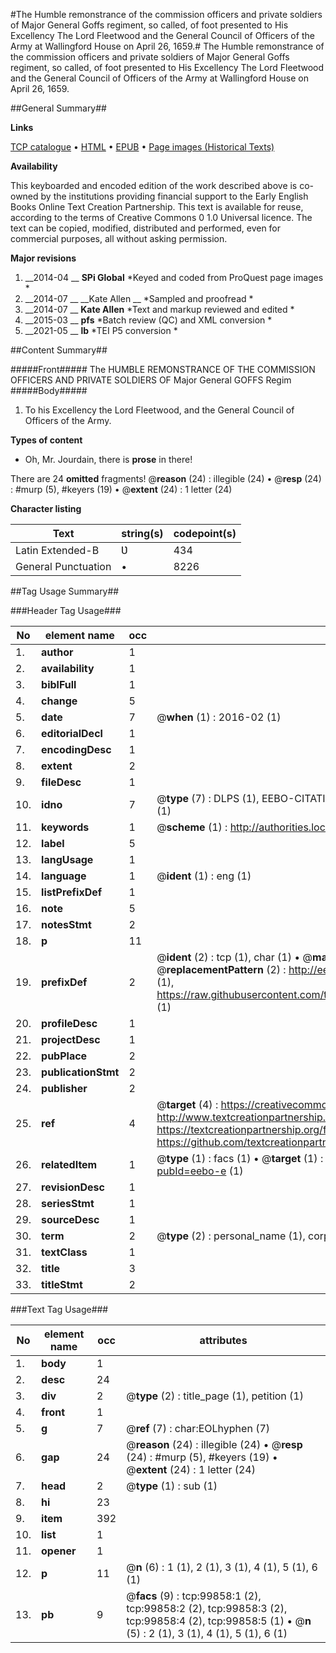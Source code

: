 #The Humble remonstrance of the commission officers and private soldiers of Major General Goffs regiment, so called, of foot presented to His Excellency The Lord Fleetwood and the General Council of Officers of the Army at Wallingford House on April 26, 1659.#
The Humble remonstrance of the commission officers and private soldiers of Major General Goffs regiment, so called, of foot presented to His Excellency The Lord Fleetwood and the General Council of Officers of the Army at Wallingford House on April 26, 1659.

##General Summary##

**Links**

[TCP catalogue](http://www.ota.ox.ac.uk/tcp/)  • 
[HTML](http://tei.it.ox.ac.uk/tcp/Texts-HTML/free/A45/A45089.html)  • 
[EPUB](http://tei.it.ox.ac.uk/tcp/Texts-EPUB/free/A45/A45089.epub) • 
[Page images (Historical Texts)](https://historicaltexts.jisc.ac.uk/eebo-13513482e)

**Availability**

This keyboarded and encoded edition of the work described above is co-owned by the
    institutions providing financial support to the Early English Books Online Text Creation
    Partnership. This text is available for reuse, according to the terms of  Creative Commons 0 1.0 Universal
    licence. The text can be copied, modified, distributed and performed, even for commercial
    purposes, all without asking permission.

**Major revisions**

1. __2014-04 __ __SPi Global__ *Keyed and coded from ProQuest page images *
1. __2014-07 __ __Kate Allen __ *Sampled and proofread *
1. __2014-07 __ __Kate Allen__ *Text and markup reviewed and edited *
1. __2015-03 __ __pfs__ *Batch review (QC) and XML conversion *
1. __2021-05 __ __lb__ *TEI P5 conversion *

##Content Summary##

#####Front#####
The HUMBLE REMONSTRANCE OF THE COMMISSION OFFICERS AND PRIVATE SOLDIERS OF Major General GOFFS Regim
#####Body#####

1. To his Excellency the Lord Fleetwood, and the General Council of Officers of the Army.

**Types of content**

  * Oh, Mr. Jourdain, there is **prose** in there!

There are 24 **omitted** fragments! 
 @__reason__ (24) : illegible (24)  •  @__resp__ (24) : #murp (5), #keyers (19)  •  @__extent__ (24) : 1 letter (24)

**Character listing**


|Text|string(s)|codepoint(s)|
|---|---|---|
|Latin Extended-B|Ʋ|434|
|General Punctuation|•|8226|

##Tag Usage Summary##

###Header Tag Usage###

|No|element name|occ|attributes|
|---|---|---|---|
|1.|__author__|1||
|2.|__availability__|1||
|3.|__biblFull__|1||
|4.|__change__|5||
|5.|__date__|7| @__when__ (1) : 2016-02 (1)|
|6.|__editorialDecl__|1||
|7.|__encodingDesc__|1||
|8.|__extent__|2||
|9.|__fileDesc__|1||
|10.|__idno__|7| @__type__ (7) : DLPS (1), EEBO-CITATION (1), VID (1), EEBO-PROQUEST (1), STC (2), OCLC (1)|
|11.|__keywords__|1| @__scheme__ (1) : http://authorities.loc.gov/ (1)|
|12.|__label__|5||
|13.|__langUsage__|1||
|14.|__language__|1| @__ident__ (1) : eng (1)|
|15.|__listPrefixDef__|1||
|16.|__note__|5||
|17.|__notesStmt__|2||
|18.|__p__|11||
|19.|__prefixDef__|2| @__ident__ (2) : tcp (1), char (1)  •  @__matchPattern__ (2) : ([0-9\-]+):([0-9IVX]+) (1), (.+) (1)  •  @__replacementPattern__ (2) : http://eebo.chadwyck.com/downloadtiff?vid=$1&page=$2 (1), https://raw.githubusercontent.com/textcreationpartnership/Texts/master/tcpchars.xml#$1 (1)|
|20.|__profileDesc__|1||
|21.|__projectDesc__|1||
|22.|__pubPlace__|2||
|23.|__publicationStmt__|2||
|24.|__publisher__|2||
|25.|__ref__|4| @__target__ (4) : https://creativecommons.org/publicdomain/zero/1.0/ (1), http://www.textcreationpartnership.org/docs/. (1), https://textcreationpartnership.org/faq/#faq05 (1), https://github.com/textcreationpartnership (1)|
|26.|__relatedItem__|1| @__type__ (1) : facs (1)  •  @__target__ (1) : https://data.historicaltexts.jisc.ac.uk/view?pubId=eebo-e (1)|
|27.|__revisionDesc__|1||
|28.|__seriesStmt__|1||
|29.|__sourceDesc__|1||
|30.|__term__|2| @__type__ (2) : personal_name (1), corporate_name (1)|
|31.|__textClass__|1||
|32.|__title__|3||
|33.|__titleStmt__|2||


###Text Tag Usage###

|No|element name|occ|attributes|
|---|---|---|---|
|1.|__body__|1||
|2.|__desc__|24||
|3.|__div__|2| @__type__ (2) : title_page (1), petition (1)|
|4.|__front__|1||
|5.|__g__|7| @__ref__ (7) : char:EOLhyphen (7)|
|6.|__gap__|24| @__reason__ (24) : illegible (24)  •  @__resp__ (24) : #murp (5), #keyers (19)  •  @__extent__ (24) : 1 letter (24)|
|7.|__head__|2| @__type__ (1) : sub (1)|
|8.|__hi__|23||
|9.|__item__|392||
|10.|__list__|1||
|11.|__opener__|1||
|12.|__p__|11| @__n__ (6) : 1 (1), 2 (1), 3 (1), 4 (1), 5 (1), 6 (1)|
|13.|__pb__|9| @__facs__ (9) : tcp:99858:1 (2), tcp:99858:2 (2), tcp:99858:3 (2), tcp:99858:4 (2), tcp:99858:5 (1)  •  @__n__ (5) : 2 (1), 3 (1), 4 (1), 5 (1), 6 (1)|
